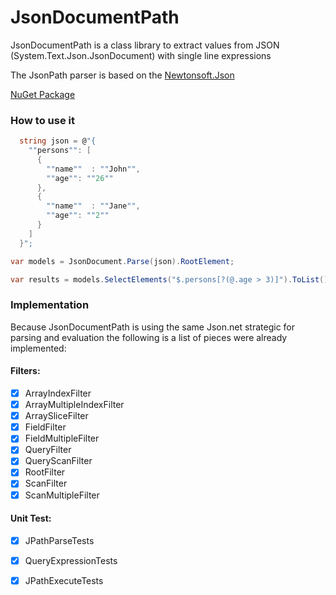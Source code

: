 # JsonDocumentPath
JsonDocumentPath is a class library to extract values from JSON (System.Text.Json.JsonDocument) with single line expressions

The JsonPath parser is based on the [Newtonsoft.Json](https://github.com/JamesNK/Newtonsoft.Json)

[NuGet Package](https://www.nuget.org/packages/JsonDocumentPath)

### How to use it

```csharp
  string json = @"{
    ""persons"": [
      {
        ""name""  : ""John"",
        ""age"": ""26""
      },
      {
        ""name""  : ""Jane"",
        ""age"": ""2""
      }
    ]
  }";

var models = JsonDocument.Parse(json).RootElement;

var results = models.SelectElements("$.persons[?(@.age > 3)]").ToList();
```

### Implementation
Because JsonDocumentPath is using the same Json.net strategic for parsing and evaluation the following is a list of pieces were already implemented:

#### Filters:
- [x] ArrayIndexFilter
- [x] ArrayMultipleIndexFilter
- [x] ArraySliceFilter
- [x] FieldFilter
- [x] FieldMultipleFilter
- [x] QueryFilter
- [x] QueryScanFilter
- [x] RootFilter
- [x] ScanFilter
- [x] ScanMultipleFilter

#### Unit Test:
- [x] JPathParseTests
- [x] QueryExpressionTests
- [x] JPathExecuteTests

